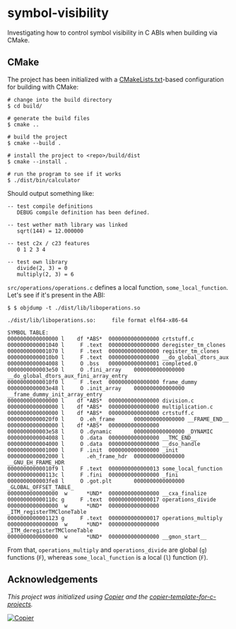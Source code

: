 # symbol-visibility

Investigating how to control symbol visibility in C ABIs when building via CMake.

## CMake

The project has been initialized with a [CMakeLists.txt](CMakeLists.txt)-based
configuration for building with CMake:

```console
# change into the build directory
$ cd build/

# generate the build files
$ cmake ..

# build the project
$ cmake --build .

# install the project to <repo>/build/dist
$ cmake --install .

# run the program to see if it works
$ ./dist/bin/calculator
```

Should output something like:

```text
-- test compile definitions
   DEBUG compile definition has been defined.

-- test wether math library was linked
   sqrt(144) = 12.000000

-- test c2x / c23 features
   0 1 2 3 4

-- test own library
   divide(2, 3) = 0
   multiply(2, 3) = 6
```

`src/operations/operations.c` defines a local function, `some_local_function`. Let's see if it's present in the ABI:

```
$ $ objdump -t ./dist/lib/liboperations.so

./dist/lib/liboperations.so:     file format elf64-x86-64

SYMBOL TABLE:
0000000000000000 l    df *ABS*  0000000000000000 crtstuff.c
0000000000001040 l     F .text  0000000000000000 deregister_tm_clones
0000000000001070 l     F .text  0000000000000000 register_tm_clones
00000000000010b0 l     F .text  0000000000000000 __do_global_dtors_aux
0000000000004008 l     O .bss   0000000000000001 completed.0
0000000000003e50 l     O .fini_array    0000000000000000 __do_global_dtors_aux_fini_array_entry
00000000000010f0 l     F .text  0000000000000000 frame_dummy
0000000000003e48 l     O .init_array    0000000000000000 __frame_dummy_init_array_entry
0000000000000000 l    df *ABS*  0000000000000000 division.c
0000000000000000 l    df *ABS*  0000000000000000 multiplication.c
0000000000000000 l    df *ABS*  0000000000000000 crtstuff.c
00000000000020f0 l     O .eh_frame      0000000000000000 __FRAME_END__
0000000000000000 l    df *ABS*  0000000000000000 
0000000000003e58 l     O .dynamic       0000000000000000 _DYNAMIC
0000000000004008 l     O .data  0000000000000000 __TMC_END__
0000000000004000 l     O .data  0000000000000000 __dso_handle
0000000000001000 l     F .init  0000000000000000 _init
0000000000002000 l       .eh_frame_hdr  0000000000000000 __GNU_EH_FRAME_HDR
00000000000010f9 l     F .text  0000000000000013 some_local_function
000000000000113c l     F .fini  0000000000000000 _fini
0000000000003fe8 l     O .got.plt       0000000000000000 _GLOBAL_OFFSET_TABLE_
0000000000000000  w      *UND*  0000000000000000 __cxa_finalize
000000000000110c g     F .text  0000000000000017 operations_divide
0000000000000000  w      *UND*  0000000000000000 _ITM_registerTMCloneTable
0000000000001123 g     F .text  0000000000000017 operations_multiply
0000000000000000  w      *UND*  0000000000000000 _ITM_deregisterTMCloneTable
0000000000000000  w      *UND*  0000000000000000 __gmon_start__
```

From that, `operations_multiply` and `operations_divide` are global (`g`) functions (`F`), whereas
`some_local_function` is a local (`l`) function (`F`).

## Acknowledgements

_This project was initialized using [Copier](https://pypi.org/project/copier) and the [copier-template-for-c-projects](https://github.com/jspaaks/copier-template-for-c-projects)._

[![Copier](https://img.shields.io/endpoint?url=https://raw.githubusercontent.com/copier-org/copier/master/img/badge/badge-grayscale-inverted-border-orange.json)](https://github.com/copier-org/copier)
